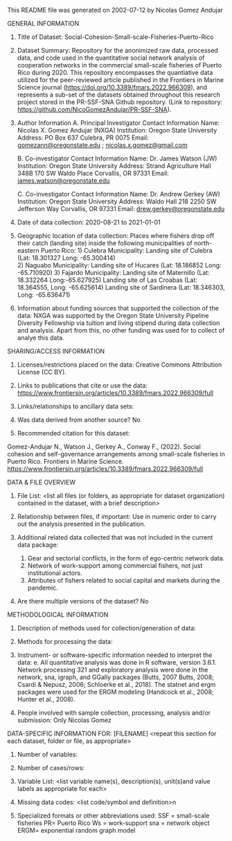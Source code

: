 This README file was generated on 2002-07-12 by Nicolas Gomez Andujar

GENERAL INFORMATION

1. Title of Dataset:  Social-Cohesion-Small-scale-Fisheries-Puerto-Rico

2. Dataset Summary: Repository for the anonimized raw data, processed data, and code used in the quantitative social network analysis of cooperation networks in the commercial small-scale fisheries of Puerto Rico during 2020. This repository encompasses the quantiative data utilized for the peer-reviewed article published in the Frontiers in Marine Science journal (https://doi.org/10.3389/fmars.2022.966309), and represents a sub-set of the datasets obtained throughout this research project stored in the PR-SSF-SNA Github repository. (Link to repository: https://github.com/NicoGomezAndujar/PR-SSF-SNA). 

3. Author Information
	A. Principal Investigator Contact Information
		Name: Nicolas X. Gomez Andujar (NXGA)
		Institution: Oregon State University
		Address: PO Box 637 Culebra, PR 0075
		Email: gomezann@oregonstate.edu ; nicolas.x.gomez@gmail.com 

	B. Co-investigator Contact Information
		Name: Dr. James Watson (JW)
		Institution: Oregon State University
		Address: Strand Agriculture Hall 348B
                         170 SW Waldo Place
                         Corvallis, OR 97331
		Email: james.watson@oregonstate.edu

	C. Co-investigator Contact Information
		Name: Dr. Andrew Gerkey (AW)
		Institution: Oregon State University
		Address: Waldo Hall 218
                        2250 SW Jefferson Way
                        Corvallis, OR 97331
		Email: drew.gerkey@oregonstate.edu

4. Date of data collection:  2020-08-21 to 2021-01-01


5. Geographic location of data collection:
                Places where fishers drop off their catch (landing site) inside the following municipalities of north-eastern Puerto Rico: 
                1) Culebra Municipality: Landing site of Culebra (Lat: 18.301327 Long: -65.300414)  
                2) Naguabo Municipality: Landing site of Hucares (Lat: 18.186852 Long: -65.710920) 
                3) Fajardo Municipality: Landing site of Maternillo (Lat: 18.332264 Long:-65.627925) 
                                         Landing site of Las Croabas (Lat: 18.364555, Long: -65.625614)
                                         Landing site of Sardinera (Lat: 18.346303, Long:  -65.636471)

6. Information about funding sources that supported the collection of the data: 
                NXGA was supported by the Oregon State University Pipeline Diversity Fellowship via tuition and living stipend during data collection and analysis.                     Apart from this, no other funding was used for to collect of analye this data. 


SHARING/ACCESS INFORMATION

1. Licenses/restrictions placed on the data:  Creative Commons Attribution License (CC BY). 

2. Links to publications that cite or use the data: https://www.frontiersin.org/articles/10.3389/fmars.2022.966309/full

3. Links/relationships to ancillary data sets: 

4. Was data derived from another source? No

6. Recommended citation for this dataset: 

Gomez-Andujar N., Watson J., Gerkey A., Conway F., (2022). Social cohesion and self-governance arrangements among small-scale fisheries in Puerto Rico. Frontiers in Marine Science. https://www.frontiersin.org/articles/10.3389/fmars.2022.966309/full


DATA & FILE OVERVIEW

1. File List: 
<list all files (or folders, as appropriate for dataset organization) contained in the dataset, with a brief description>

2. Relationship between files, if important: Use in numeric order to carry out the analysis presented in the publication.

3. Additional related data collected that was not included in the current data package: 
   1. Gear and sectorial conflicts, in the form of ego-centric network data. 
   2. Network of work-support among commercial fishers, not just institutional actors. 
   3. Attributes of fishers related to social capital and markets during the pandemic.

4. Are there multiple versions of the dataset? No


METHODOLOGICAL INFORMATION

1. Description of methods used for collection/generation of data: 
<Include links or references to publications or other documentation containing experimental design or protocols used in data collection>

2. Methods for processing the data: 
<describe how the submitted data were generated from the raw or collected data>

3. Instrument- or software-specific information needed to interpret the data: e. All quantitative analysis was done in R software, version 3.6.1. Network processing
321 and exploratory analysis were done in the network, sna, igraph, and GGally packages (Butts, 2007 Butts, 2008; Csardi & Nepusz, 2006; Schloerke et al., 2018). The statnet and ergm packages were used for the ERGM modeling (Handcock et al., 2008; Hunter et al., 2008). 


4. People involved with sample collection, processing, analysis and/or submission: Only Nicolas Gomez 


DATA-SPECIFIC INFORMATION FOR: [FILENAME]
<repeat this section for each dataset, folder or file, as appropriate>

1. Number of variables: 

2. Number of cases/rows: 

3. Variable List: 
<list variable name(s), description(s), unit(s)and value labels as appropriate for each>

4. Missing data codes: 
<list code/symbol and definition>n

5. Specialized formats or other abbreviations used: 
SSF = small-scale fisheries
PR= Puerto Rico
Ws = work-support
sna = network object
ERGM= exponential random graph model
